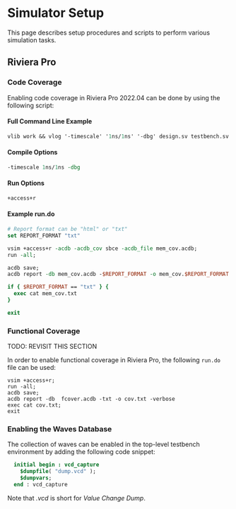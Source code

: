 # Simulator Setup

This page describes setup procedures and scripts to perform various simulation tasks.

## Riviera Pro

### Code Coverage

Enabling code coverage in Riviera Pro 2022.04 can be done by using the following script:

#### Full Command Line Example

```tcl
vlib work && vlog '-timescale' '1ns/1ns' '-dbg' design.sv testbench.sv  && vsim -c -do run.do
```

#### Compile Options

```tcl
-timescale 1ns/1ns -dbg
```

#### Run Options

```tcl
+access+r
```

#### Example run.do

```tcl
# Report format can be "html" or "txt"
set REPORT_FORMAT "txt"

vsim +access+r -acdb -acdb_cov sbce -acdb_file mem_cov.acdb;
run -all;

acdb save;
acdb report -db mem_cov.acdb -$REPORT_FORMAT -o mem_cov.$REPORT_FORMAT -verbose

if { $REPORT_FORMAT == "txt" } {
  exec cat mem_cov.txt
}

exit
```

### Functional Coverage

TODO: REVISIT THIS SECTION

In order to enable functional coverage in Riviera Pro, the following `run.do` file can be used:

```riviera
vsim +access+r;
run -all;
acdb save;
acdb report -db  fcover.acdb -txt -o cov.txt -verbose  
exec cat cov.txt;
exit
```

### Enabling the Waves Database

The collection of waves can be enabled in the top-level testbench environment by adding the following code snippet:

```sv
  initial begin : vcd_capture
    $dumpfile( "dump.vcd" );
    $dumpvars;
  end : vcd_capture
```

Note that _.vcd_ is short for _Value Change Dump_.
